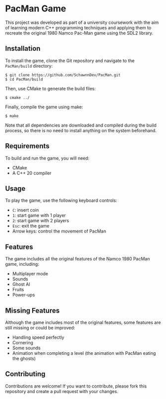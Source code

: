 # PacMan Game

This project was developed as part of a university coursework with
the aim of learning modern C++ programming techniques and applying them to recreate the original 1980 Namco Pac-Man game using the SDL2 library.

## Installation

To install the game, clone the Git repository and navigate to the `PacMan/build` directory:

```
$ git clone https://github.com/SchawnnDev/PacMan.git
$ cd PacMan/build
```

Then, use CMake to generate the build files:

```
$ cmake ../
```

Finally, compile the game using make:

```
$ make
```

Note that all dependencies are downloaded and compiled during the build process, so there is no need to install anything on the system beforehand.

## Requirements

To build and run the game, you will need:

- CMake
- A C++ 20 compiler

## Usage

To play the game, use the following keyboard controls:

- `C`: insert coin
- `1`: start game with 1 player
- `2`: start game with 2 players
- `Esc`: exit the game
- Arrow keys: control the movement of PacMan

## Features

The game includes all the original features of the Namco 1980 PacMan game, including:

- Multiplayer mode
- Sounds
- Ghost AI
- Fruits
- Power-ups

## Missing Features

Although the game includes most of the original features, some features are still missing or could be improved:

- Handling speed perfectly
- Cornering
- Some sounds
- Animation when completing a level (the animation with PacMan eating the ghosts)

## Contributing

Contributions are welcome! If you want to contribute, please fork this repository and create a pull request with your changes.